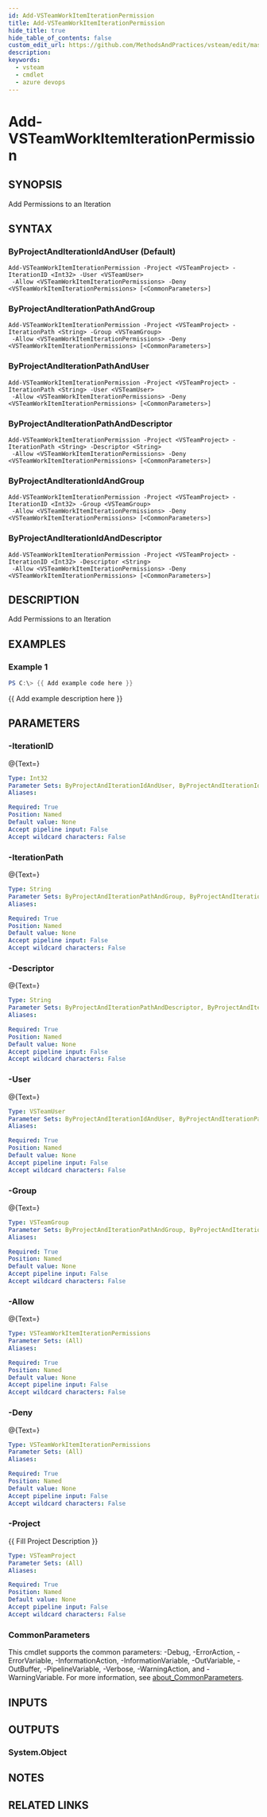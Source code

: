 ```yaml
---
id: Add-VSTeamWorkItemIterationPermission
title: Add-VSTeamWorkItemIterationPermission
hide_title: true
hide_table_of_contents: false
custom_edit_url: https://github.com/MethodsAndPractices/vsteam/edit/master/.docs/Add-VSTeamWorkItemIterationPermission.md
description: 
keywords:
  - vsteam
  - cmdlet
  - azure devops
---
```


# Add-VSTeamWorkItemIterationPermission

## SYNOPSIS
Add Permissions to an Iteration

## SYNTAX

### ByProjectAndIterationIdAndUser (Default)
```
Add-VSTeamWorkItemIterationPermission -Project <VSTeamProject> -IterationID <Int32> -User <VSTeamUser>
 -Allow <VSTeamWorkItemIterationPermissions> -Deny <VSTeamWorkItemIterationPermissions> [<CommonParameters>]
```

### ByProjectAndIterationPathAndGroup
```
Add-VSTeamWorkItemIterationPermission -Project <VSTeamProject> -IterationPath <String> -Group <VSTeamGroup>
 -Allow <VSTeamWorkItemIterationPermissions> -Deny <VSTeamWorkItemIterationPermissions> [<CommonParameters>]
```

### ByProjectAndIterationPathAndUser
```
Add-VSTeamWorkItemIterationPermission -Project <VSTeamProject> -IterationPath <String> -User <VSTeamUser>
 -Allow <VSTeamWorkItemIterationPermissions> -Deny <VSTeamWorkItemIterationPermissions> [<CommonParameters>]
```

### ByProjectAndIterationPathAndDescriptor
```
Add-VSTeamWorkItemIterationPermission -Project <VSTeamProject> -IterationPath <String> -Descriptor <String>
 -Allow <VSTeamWorkItemIterationPermissions> -Deny <VSTeamWorkItemIterationPermissions> [<CommonParameters>]
```

### ByProjectAndIterationIdAndGroup
```
Add-VSTeamWorkItemIterationPermission -Project <VSTeamProject> -IterationID <Int32> -Group <VSTeamGroup>
 -Allow <VSTeamWorkItemIterationPermissions> -Deny <VSTeamWorkItemIterationPermissions> [<CommonParameters>]
```

### ByProjectAndIterationIdAndDescriptor
```
Add-VSTeamWorkItemIterationPermission -Project <VSTeamProject> -IterationID <Int32> -Descriptor <String>
 -Allow <VSTeamWorkItemIterationPermissions> -Deny <VSTeamWorkItemIterationPermissions> [<CommonParameters>]
```

## DESCRIPTION
Add Permissions to an Iteration

## EXAMPLES

### Example 1
```powershell
PS C:\> {{ Add example code here }}
```

{{ Add example description here }}

## PARAMETERS

### -IterationID
@{Text=}

```yaml
Type: Int32
Parameter Sets: ByProjectAndIterationIdAndUser, ByProjectAndIterationIdAndGroup, ByProjectAndIterationIdAndDescriptor
Aliases:

Required: True
Position: Named
Default value: None
Accept pipeline input: False
Accept wildcard characters: False
```

### -IterationPath
@{Text=}

```yaml
Type: String
Parameter Sets: ByProjectAndIterationPathAndGroup, ByProjectAndIterationPathAndUser, ByProjectAndIterationPathAndDescriptor
Aliases:

Required: True
Position: Named
Default value: None
Accept pipeline input: False
Accept wildcard characters: False
```

### -Descriptor
@{Text=}

```yaml
Type: String
Parameter Sets: ByProjectAndIterationPathAndDescriptor, ByProjectAndIterationIdAndDescriptor
Aliases:

Required: True
Position: Named
Default value: None
Accept pipeline input: False
Accept wildcard characters: False
```

### -User
@{Text=}

```yaml
Type: VSTeamUser
Parameter Sets: ByProjectAndIterationIdAndUser, ByProjectAndIterationPathAndUser
Aliases:

Required: True
Position: Named
Default value: None
Accept pipeline input: False
Accept wildcard characters: False
```

### -Group
@{Text=}

```yaml
Type: VSTeamGroup
Parameter Sets: ByProjectAndIterationPathAndGroup, ByProjectAndIterationIdAndGroup
Aliases:

Required: True
Position: Named
Default value: None
Accept pipeline input: False
Accept wildcard characters: False
```

### -Allow
@{Text=}

```yaml
Type: VSTeamWorkItemIterationPermissions
Parameter Sets: (All)
Aliases:

Required: True
Position: Named
Default value: None
Accept pipeline input: False
Accept wildcard characters: False
```

### -Deny
@{Text=}

```yaml
Type: VSTeamWorkItemIterationPermissions
Parameter Sets: (All)
Aliases:

Required: True
Position: Named
Default value: None
Accept pipeline input: False
Accept wildcard characters: False
```

### -Project
{{ Fill Project Description }}

```yaml
Type: VSTeamProject
Parameter Sets: (All)
Aliases:

Required: True
Position: Named
Default value: None
Accept pipeline input: False
Accept wildcard characters: False
```

### CommonParameters
This cmdlet supports the common parameters: -Debug, -ErrorAction, -ErrorVariable, -InformationAction, -InformationVariable, -OutVariable, -OutBuffer, -PipelineVariable, -Verbose, -WarningAction, and -WarningVariable. For more information, see [about_CommonParameters](http://go.microsoft.com/fwlink/?LinkID=113216).

## INPUTS

## OUTPUTS

### System.Object
## NOTES

## RELATED LINKS

